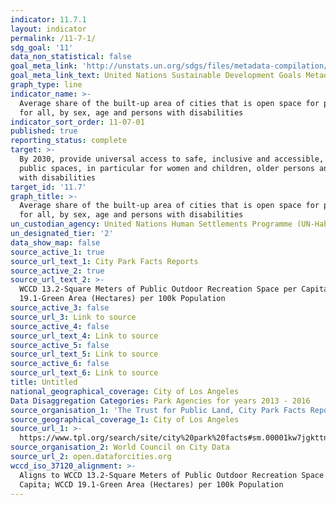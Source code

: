```yaml
---
indicator: 11.7.1
layout: indicator
permalink: /11-7-1/
sdg_goal: '11'
data_non_statistical: false
goal_meta_link: 'http://unstats.un.org/sdgs/files/metadata-compilation/Metadata-Goal-11.pdf'
goal_meta_link_text: United Nations Sustainable Development Goals Metadata (pdf 2066kB)
graph_type: line
indicator_name: >-
  Average share of the built-up area of cities that is open space for public use
  for all, by sex, age and persons with disabilities
indicator_sort_order: 11-07-01
published: true
reporting_status: complete
target: >-
  By 2030, provide universal access to safe, inclusive and accessible, green and
  public spaces, in particular for women and children, older persons and persons
  with disabilities
target_id: '11.7'
graph_title: >-
  Average share of the built-up area of cities that is open space for public use
  for all, by sex, age and persons with disabilities
un_custodian_agency: United Nations Human Settlements Programme (UN-Habitat)
un_designated_tier: '2'
data_show_map: false
source_active_1: true
source_url_text_1: City Park Facts Reports
source_active_2: true
source_url_text_2: >-
  WCCD 13.2-Square Meters of Public Outdoor Recreation Space per Capita; WCCD
  19.1-Green Area (Hectares) per 100k Population
source_active_3: false
source_url_3: Link to source
source_active_4: false
source_url_text_4: Link to source
source_active_5: false
source_url_text_5: Link to source
source_active_6: false
source_url_text_6: Link to source
title: Untitled
national_geographical_coverage: City of Los Angeles
Data Disaggregation Categories: Park Agencies for years 2013 - 2016
source_organisation_1: 'The Trust for Public Land, City Park Facts Reports'
source_geographical_coverage_1: City of Los Angeles
source_url_1: >-
  https://www.tpl.org/search/site/city%20park%20facts#sm.00001kw7jgkttnfm7vybg7xci9w5g
source_organisation_2: World Council on City Data
source_url_2: open.dataforcities.org
wccd_iso_37120_alignment: >-
  Aligns to WCCD 13.2-Square Meters of Public Outdoor Recreation Space per
  Capita; WCCD 19.1-Green Area (Hectares) per 100k Population
---
```


